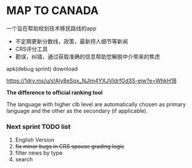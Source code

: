 # MAP TO CANADA

一个旨在帮助规划技术移民路线的app

<ul>
    <li>不定期更新分数线，政策，最新捞人细节等新闻</li>
    <li>CRS评分工具</li>
    <li>勘误，纠错，通过获取准确的信息帮助您解脱中介带来的焦虑</li>
</ul>
apk(debug sprint) download

https://1drv.ms/u/s!Aly8eSqx_NJlm4YXJVIdrfGd3S-eiw?e=WhkH1B

<b>The difference to official ranking tool</b>

The language with higher clb level are automatically chosen as primary language and the other as the secondary (if applicable).

### Next sprint TODO list

<ol>
	<li>English Version </li>
    <li><del>fix minor bugs in CRS spouse grading logic</del></li>
    <li>filter news by type</li>
    <li>search</li>
</ol>


</ol>


